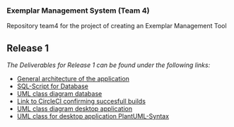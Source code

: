 ### Exemplar Management System (Team 4)

Repository team4 for the project of creating an Exemplar Management Tool


## **Release 1**

*The Deliverables for Release 1 can be found under the following links:*

* [General architecture of the application](https://github.com/jku-win-se/teaching-2021.prse-exemplar-team4/blob/main/Documents/Release%201/General%20Architecture%200.pdf)
* [SQL-Script for Database](https://github.com/jku-win-se/teaching-2021.prse-exemplar-team4/blob/main/Documents/database_script/Logic_Design.sql) 
* [UML class diagram database](https://github.com/jku-win-se/teaching-2021.prse-exemplar-team4/blob/main/Documents/Release%201/UML_Database.png)
* [Link to CircleCI confirming succesfull builds](https://app.circleci.com/pipelines/github/jku-win-se) 
* [UML class diagram desktop application](https://github.com/jku-win-se/teaching-2021.prse-exemplar-team4/blob/main/Documents/Release%201/UML_Desktop_Application.png)
* [UML class for desktop application PlantUML-Syntax](https://github.com/jku-win-se/teaching-2021.prse-exemplar-team4/blob/main/Documents/Release%201/clientapplication.puml)



